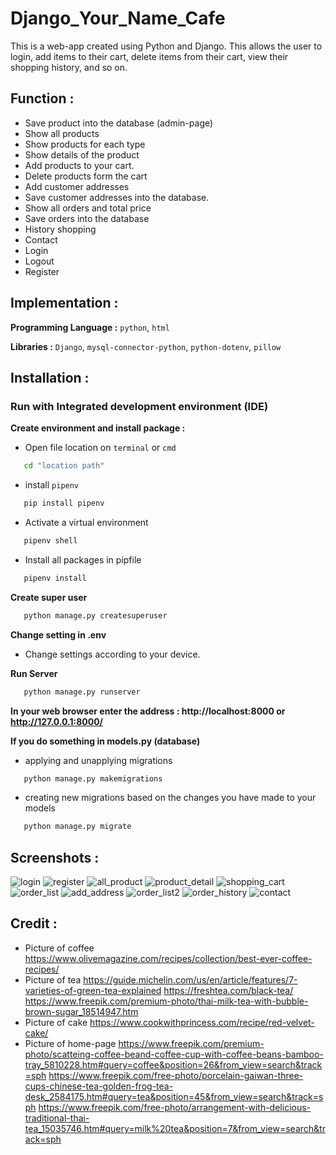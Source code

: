# Django_Your_Name_Cafe
This is a web-app created using Python and Django. This allows the user to login, add items to their cart, delete items from their cart, view their shopping history, and so on. 

## Function :
   -  Save product into the database (admin-page)
   -  Show all products
   -  Show products for each type
   -  Show details of the product
   -  Add products to your cart.
   -  Delete products form the cart
   -  Add customer addresses
   -  Save customer addresses into the database.
   -  Show all orders and total price
   -  Save orders into the database
   -  History shopping
   -  Contact
   -  Login
   -  Logout  
   -  Register

## Implementation :
**Programming Language :** `python`,  `html`

**Libraries :** `Django`,  `mysql-connector-python`,  `python-dotenv`, `pillow`

## Installation : 
### Run with Integrated development environment (IDE)
**Create environment and install package :** 
   -  Open file location on `terminal` or `cmd`
```bash
   cd "location path"
```
   -  install `pipenv`
```bash
   pip install pipenv
```
   -  Activate a virtual environment
```bash
   pipenv shell
```
   -  Install all packages in pipfile
```bash
   pipenv install
```

**Create super user**
```bash
   python manage.py createsuperuser
```

**Change setting in .env**
   -  Change settings according to your device.

**Run Server**
```bash
   python manage.py runserver
```

**In your web browser enter the address : http://localhost:8000 or http://127.0.0.1:8000/**

**If you do something in models.py (database)**
   -  applying and unapplying migrations
```bash
   python manage.py makemigrations
```
   -  creating new migrations based on the changes you have made to your models
```bash
   python manage.py migrate
```

## Screenshots :
![login](https://user-images.githubusercontent.com/103243756/225934878-2770a9b2-6120-421b-a860-6b5f617dcb9b.JPG)
![register](https://user-images.githubusercontent.com/103243756/225934892-813d050f-a9c2-4ee2-94e4-d12de42b880b.JPG)
![all_product](https://user-images.githubusercontent.com/103243756/225934936-88e354ab-0ac0-4112-aff3-45db5630ac7c.JPG)
![product_detail](https://user-images.githubusercontent.com/103243756/225937096-2a384f31-0b63-43b1-adc5-025ae8caa14b.JPG)
![shopping_cart](https://user-images.githubusercontent.com/103243756/225935046-8f80d9aa-6fc1-41a6-bd9f-7123e45801b7.JPG)
![order_list](https://user-images.githubusercontent.com/103243756/225935080-15617587-89f9-4533-9a32-ee58c5915bd3.JPG)
![add_address](https://user-images.githubusercontent.com/103243756/225935126-c65beb6e-2b88-4eb1-a8a3-360fef996b36.JPG)
![order_list2](https://user-images.githubusercontent.com/103243756/225935086-a91318e1-083f-4925-befe-5dccda0327b7.JPG)
![order_history](https://user-images.githubusercontent.com/103243756/225935142-64e606fa-b0dc-4f0c-97b4-43bbe8c29758.JPG)
![contact](https://user-images.githubusercontent.com/103243756/225935159-b348a37e-637a-4e64-8217-fc7a5140724d.JPG)

## Credit :
   - Picture of coffee
   https://www.olivemagazine.com/recipes/collection/best-ever-coffee-recipes/
   - Picture of tea
   https://guide.michelin.com/us/en/article/features/7-varieties-of-green-tea-explained
   https://freshtea.com/black-tea/
   https://www.freepik.com/premium-photo/thai-milk-tea-with-bubble-brown-sugar_18514947.htm
   - Picture of cake
   https://www.cookwithprincess.com/recipe/red-velvet-cake/
   - Picture of home-page
   https://www.freepik.com/premium-photo/scatteing-coffee-beand-coffee-cup-with-coffee-beans-bamboo-tray_5810228.htm#query=coffee&position=26&from_view=search&track=sph
   https://www.freepik.com/free-photo/porcelain-gaiwan-three-cups-chinese-tea-golden-frog-tea-desk_2584175.htm#query=tea&position=45&from_view=search&track=sph
   https://www.freepik.com/free-photo/arrangement-with-delicious-traditional-thai-tea_15035746.htm#query=milk%20tea&position=7&from_view=search&track=sph
